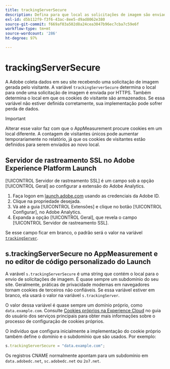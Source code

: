 ```yaml
---
title: trackingServerSecure
description: Defina para que local as solicitações de imagem são enviadas em páginas HTTPS.
exl-id: d5b112f9-f3f6-43ac-8ee5-d9ad8062e380
source-git-commit: f669af03a502d8a24cea3047b96ec7cba7c59e6f
workflow-type: tm+mt
source-wordcount: '286'
ht-degree: 97%

---
```


# trackingServerSecure

A Adobe coleta dados em seu site recebendo uma solicitação de imagem gerada pelo visitante. A variável `trackingServerSecure` determina o local para onde uma solicitação de imagem é enviada por HTTPS. Também determina o local em que os cookies do visitante são armazenados. Se essa variável não estiver definida corretamente, sua implementação pode sofrer perda de dados.

>[!IMPORTANT]
>
>Alterar esse valor faz com que o AppMeasurement procure cookies em um local diferente. A contagem de visitantes únicos pode aumentar temporariamente no relatório, já que os cookies de visitantes estão definidos para serem enviados ao novo local.

## Servidor de rastreamento SSL no Adobe Experience Platform Launch

[!UICONTROL Servidor de rastreamento SSL] é um campo sob a opção [!UICONTROL Geral] ao configurar a extensão do Adobe Analytics.

1. Faça logon em [launch.adobe.com](https://launch.adobe.com) usando as credenciais da Adobe ID.
2. Clique na propriedade desejada.
3. Vá até a guia [!UICONTROL Extensões] e clique no botão [!UICONTROL Configurar], no Adobe Analytics.
4. Expanda a opção [!UICONTROL Geral], que revela o campo [!UICONTROL Servidor de rastreamento SSL].

Se esse campo ficar em branco, o padrão será o valor na variável [`trackingServer`](trackingserver.md).

## s.trackingServerSecure no AppMeasurement e no editor de código personalizado do Launch

A varável `s.trackingServerSecure` é uma string que contém o local para o envio de solicitações de imagem. É quase sempre um subdomínio do seu site. Geralmente, práticas de privacidade modernas em navegadores tornam cookies de terceiros não confiáveis. Se essa variável estiver em branco, ela usará o valor na variável `s.trackingServer`.

O valor dessa variável é quase sempre um domínio próprio, como `data.example.com`. Consulte [Cookies próprios na Experience Cloud](https://experienceleague.adobe.com/docs/core-services/interface/ec-cookies/cookies-first-party.html) no guia do usuário dos serviços principais para obter mais informações sobre o processo de configuração de cookies próprios.

O indivíduo que configura inicialmente a implementação do cookie próprio também define o domínio e o subdomínio que são usados. Por exemplo:

```js
s.trackingServerSecure = "data.example.com";
```

Os registros CNAME normalmente apontam para um subdomínio em `data.adobedc.net`, `sc.adobedc.net` ou `2o7.net`.
